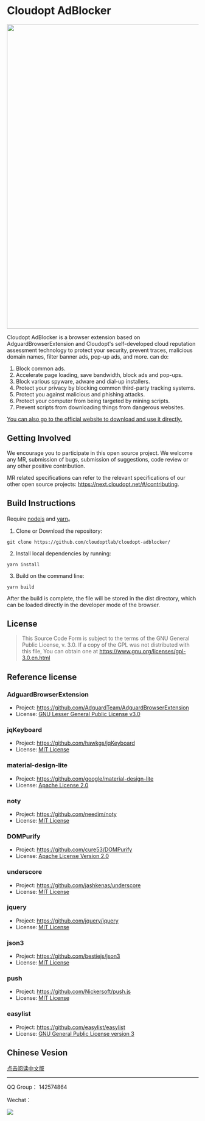 # Cloudopt AdBlocker

<img src="https://cdn.cloudopt.net/20190508140125.jpg" width="800" />

Cloudopt AdBlocker is a browser extension based on AdguardBrowserExtension and Cloudopt's self-developed cloud reputation assessment technology to protect your security, prevent traces, malicious domain names, filter banner ads, pop-up ads, and more. can do:

1. Block common ads.
2. Accelerate page loading, save bandwidth, block ads and pop-ups.
3. Block various spyware, adware and dial-up installers.
4. Protect your privacy by blocking common third-party tracking systems.
5. Protect you against malicious and phishing attacks.
6. Protect your computer from being targeted by mining scripts.
7. Prevent scripts from downloading things from dangerous websites.

[You can also go to the official website to download and use it directly.](https://www.cloudopt.net/)

## Getting Involved

We encourage you to participate in this open source project. We welcome any MR, submission of bugs, submission of suggestions, code review or any other positive contribution.

MR related specifications can refer to the relevant specifications of our other open source projects: https://next.cloudopt.net/#/contributing.

## Build Instructions

Require [nodejs](https://nodejs.org/en/download/) and [yarn](https://yarnpkg.com/en/docs/install/#mac-stable)。

1. Clone or Download the repository:

  ```shell
  git clone https://github.com/cloudoptlab/cloudopt-adblocker/
  ```

2. Install local dependencies by running:

  ```shell
  yarn install
  ```

3. Build on the command line:
  ```shell
  yarn build
  ```

After the build is complete, the file will be stored in the dist directory, which can be loaded directly in the developer mode of the browser.

## License

> This Source Code Form is subject to the terms of the GNU General Public License, v. 3.0. If a copy of the GPL was not distributed with this file, You can obtain one at https://www.gnu.org/licenses/gpl-3.0.en.html


## Reference license

### AdguardBrowserExtension
- Project: https://github.com/AdguardTeam/AdguardBrowserExtension
- License: [GNU Lesser General Public License v3.0](https://github.com/AdguardTeam/AdguardBrowserExtension/blob/master/LICENSE)

### jqKeyboard
- Project: https://github.com/hawkgs/jqKeyboard
- License: [MIT License](https://github.com/hawkgs/jqKeyboard/blob/master/LICENSE)

### material-design-lite
- Project: https://github.com/google/material-design-lite
- License: [Apache License 2.0](https://github.com/google/material-design-lite/blob/mdl-1.x/LICENSE)

### noty
- Project: https://github.com/needim/noty
- License: [MIT License](https://github.com/needim/noty/blob/master/LICENSE.txt)

### DOMPurify
- Project: https://github.com/cure53/DOMPurify
- License: [Apache License Version 2.0](https://github.com/cure53/DOMPurify/blob/master/LICENSE)

### underscore
- Project: https://github.com/jashkenas/underscore
- License: [MIT License](https://github.com/jashkenas/underscore/blob/master/LICENSE)

### jquery
- Project: https://github.com/jquery/jquery
- License: [MIT License](https://github.com/jquery/jquery/blob/master/LICENSE.txt)

### json3
- Project: https://github.com/bestiejs/json3
- License: [MIT License](https://github.com/bestiejs/json3/blob/master/LICENSE)

### push
- Project: https://github.com/Nickersoft/push.js
- License: [MIT License](https://github.com/Nickersoft/push.js/blob/master/LICENSE.md)

### easylist
- Project: https://github.com/easylist/easylist
- License: [GNU General Public License version 3](https://easylist.to/pages/licence.html)

## Chinese Vesion

[点击阅读中文版](https://github.com/cloudoptlab/cloudopt-adblocker/blob/master/README_ZH.md)

----

QQ Group： 142574864

Wechat：

![](https://kol-cdn.cloudopt.net/kol/2018/12/qrcode_for_gh_cace0716c068_258.jpg)